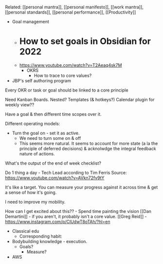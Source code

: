 Related: [[personal mantra]], [[personal manifesto]], [[work mantra]], [[personal standards]], [[personal performance]], [[Productivity]]


- Goal management
	- # How to set goals in Obsidian for 2022
	- https://www.youtube.com/watch?v=T2Aeaq4sk7M
		- OKRS
			- How to trace to core values?
- JBP's self authoring program

Every OKR or task or goal should be linked to a core principle

Need Kanban Boards. Nested?
Templates (& hotkeys?)
Calendar plugin for weekly view??

Have a goal & then different time scopes over it.

Different operating models:
- Turn the goal on - set it as active.
	- We need to turn some on & off
	- This seems more natural. It seems to account for more state (a la the principle of deferred decisions) & acknolwdge the integral feedback nature of actions.

What's the output of the end of week checklist?


Do 1 thing a day - Tech Lead according to Tim Ferris
Source:
https://www.youtube.com/watch?v=AVkn72fv9tY



It's like a target. You can measure your progress against it across time & get a sense of how it's going.


I need to improve my mobility.


How can I get excited about this??
	- Spend time painting the vision
[[Dan Demartini]] - if you aren't, it probably isn't a core value.
[[Greg Reid]] - https://www.instagram.com/p/ClUdwT8oTAh/?hl=en


- Classical edu
	- Corresponding habit:
- Bodybuilding knowledge - execution.
	- Goals?
		- Measure?
- AWS